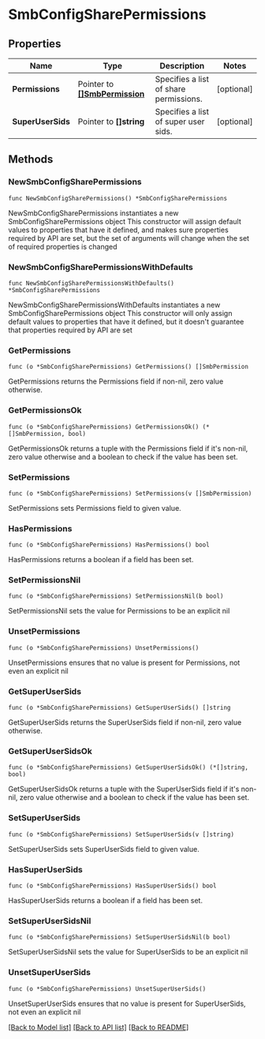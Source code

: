# SmbConfigSharePermissions

## Properties

Name | Type | Description | Notes
------------ | ------------- | ------------- | -------------
**Permissions** | Pointer to [**[]SmbPermission**](SmbPermission.md) | Specifies a list of share permissions. | [optional] 
**SuperUserSids** | Pointer to **[]string** | Specifies a list of super user sids. | [optional] 

## Methods

### NewSmbConfigSharePermissions

`func NewSmbConfigSharePermissions() *SmbConfigSharePermissions`

NewSmbConfigSharePermissions instantiates a new SmbConfigSharePermissions object
This constructor will assign default values to properties that have it defined,
and makes sure properties required by API are set, but the set of arguments
will change when the set of required properties is changed

### NewSmbConfigSharePermissionsWithDefaults

`func NewSmbConfigSharePermissionsWithDefaults() *SmbConfigSharePermissions`

NewSmbConfigSharePermissionsWithDefaults instantiates a new SmbConfigSharePermissions object
This constructor will only assign default values to properties that have it defined,
but it doesn't guarantee that properties required by API are set

### GetPermissions

`func (o *SmbConfigSharePermissions) GetPermissions() []SmbPermission`

GetPermissions returns the Permissions field if non-nil, zero value otherwise.

### GetPermissionsOk

`func (o *SmbConfigSharePermissions) GetPermissionsOk() (*[]SmbPermission, bool)`

GetPermissionsOk returns a tuple with the Permissions field if it's non-nil, zero value otherwise
and a boolean to check if the value has been set.

### SetPermissions

`func (o *SmbConfigSharePermissions) SetPermissions(v []SmbPermission)`

SetPermissions sets Permissions field to given value.

### HasPermissions

`func (o *SmbConfigSharePermissions) HasPermissions() bool`

HasPermissions returns a boolean if a field has been set.

### SetPermissionsNil

`func (o *SmbConfigSharePermissions) SetPermissionsNil(b bool)`

 SetPermissionsNil sets the value for Permissions to be an explicit nil

### UnsetPermissions
`func (o *SmbConfigSharePermissions) UnsetPermissions()`

UnsetPermissions ensures that no value is present for Permissions, not even an explicit nil
### GetSuperUserSids

`func (o *SmbConfigSharePermissions) GetSuperUserSids() []string`

GetSuperUserSids returns the SuperUserSids field if non-nil, zero value otherwise.

### GetSuperUserSidsOk

`func (o *SmbConfigSharePermissions) GetSuperUserSidsOk() (*[]string, bool)`

GetSuperUserSidsOk returns a tuple with the SuperUserSids field if it's non-nil, zero value otherwise
and a boolean to check if the value has been set.

### SetSuperUserSids

`func (o *SmbConfigSharePermissions) SetSuperUserSids(v []string)`

SetSuperUserSids sets SuperUserSids field to given value.

### HasSuperUserSids

`func (o *SmbConfigSharePermissions) HasSuperUserSids() bool`

HasSuperUserSids returns a boolean if a field has been set.

### SetSuperUserSidsNil

`func (o *SmbConfigSharePermissions) SetSuperUserSidsNil(b bool)`

 SetSuperUserSidsNil sets the value for SuperUserSids to be an explicit nil

### UnsetSuperUserSids
`func (o *SmbConfigSharePermissions) UnsetSuperUserSids()`

UnsetSuperUserSids ensures that no value is present for SuperUserSids, not even an explicit nil

[[Back to Model list]](../README.md#documentation-for-models) [[Back to API list]](../README.md#documentation-for-api-endpoints) [[Back to README]](../README.md)


